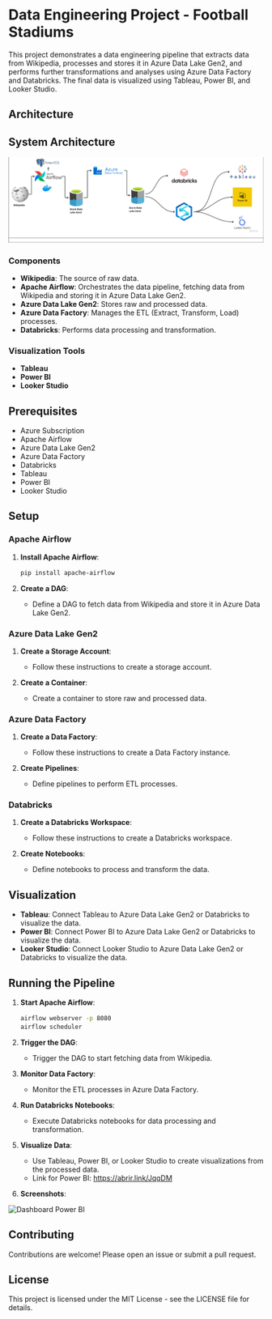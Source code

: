 # Data Engineering Project - Football Stadiums

This project demonstrates a data engineering pipeline that extracts data from Wikipedia, processes and stores it in Azure Data Lake Gen2, and performs further transformations and analyses using Azure Data Factory and Databricks. The final data is visualized using Tableau, Power BI, and Looker Studio.

## Architecture
## System Architecture
![system_architecture.png](assets%2Fsystem_architecture.png)

### Components

- **Wikipedia**: The source of raw data.
- **Apache Airflow**: Orchestrates the data pipeline, fetching data from Wikipedia and storing it in Azure Data Lake Gen2.
- **Azure Data Lake Gen2**: Stores raw and processed data.
- **Azure Data Factory**: Manages the ETL (Extract, Transform, Load) processes.
- **Databricks**: Performs data processing and transformation.

### Visualization Tools

- **Tableau**
- **Power BI**
- **Looker Studio**

## Prerequisites

- Azure Subscription
- Apache Airflow
- Azure Data Lake Gen2
- Azure Data Factory
- Databricks
- Tableau
- Power BI
- Looker Studio

## Setup

### Apache Airflow

1. **Install Apache Airflow**:

    ```sh
    pip install apache-airflow
    ```

2. **Create a DAG**:

    - Define a DAG to fetch data from Wikipedia and store it in Azure Data Lake Gen2.

### Azure Data Lake Gen2

1. **Create a Storage Account**:

    - Follow these instructions to create a storage account.

2. **Create a Container**:

    - Create a container to store raw and processed data.

### Azure Data Factory

1. **Create a Data Factory**:

    - Follow these instructions to create a Data Factory instance.

2. **Create Pipelines**:

    - Define pipelines to perform ETL processes.

### Databricks

1. **Create a Databricks Workspace**:

    - Follow these instructions to create a Databricks workspace.

2. **Create Notebooks**:

    - Define notebooks to process and transform the data.

## Visualization

- **Tableau**: Connect Tableau to Azure Data Lake Gen2 or Databricks to visualize the data.
- **Power BI**: Connect Power BI to Azure Data Lake Gen2 or Databricks to visualize the data.
- **Looker Studio**: Connect Looker Studio to Azure Data Lake Gen2 or Databricks to visualize the data.

## Running the Pipeline

1. **Start Apache Airflow**:

    ```sh
    airflow webserver -p 8080
    airflow scheduler
    ```

2. **Trigger the DAG**:

    - Trigger the DAG to start fetching data from Wikipedia.

3. **Monitor Data Factory**:

    - Monitor the ETL processes in Azure Data Factory.

4. **Run Databricks Notebooks**:

    - Execute Databricks notebooks for data processing and transformation.

5. **Visualize Data**:

    - Use Tableau, Power BI, or Looker Studio to create visualizations from the processed data.
    - Link for Power BI: https://abrir.link/JqqDM

6. **Screenshots**:

![Dashboard Power BI](https://i.imgur.com/3eeJSxb.jpeg)

## Contributing

Contributions are welcome! Please open an issue or submit a pull request.

## License

This project is licensed under the MIT License - see the LICENSE file for details.

